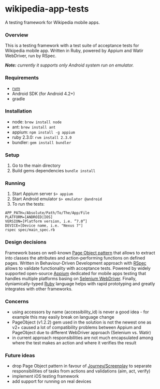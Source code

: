 # wikipedia-app-tests
A testing framework for Wikipedia mobile apps.

### Overview
This is a testing framework with a test suite of acceptance tests for Wikipedia mobile app. Written in Ruby, powered by Appium and Watir WebDriver, run by RSpec.

_**Note:** currently it supports only Android system run on emulator._

### Requirements
* [rvm](https://rvm.io/rvm/install)
* Android SDK (for Android 4.2+)
* gradle

### Installation
* node: ```brew install node```
* ant: ```brew install ant```
* appium: ```npm install -g appium```
* ruby 2.3.0: ```rvm install 2.3.0```
* bundler: ```gem install bundler```

### Setup
1. Go to the main directory
2. Build gems dependencies ```bundle install```

### Running
1. Start Appium server ```$> appium```
2. Start Android emulator ```$> emulator @android```
3. To run the tests:
```
APP_PATH=/Absolute/Path/To/The/App/File
PLATFORM=[ANDROID|IOS]
VERSION=[Platform version, i.e. ”7.0”]
DEVICE=[Device name, i.e. "Nexus 7"]
rspec spec/main_spec.rb
```

### Design decisions
Framework bases on well-known [Page Object pattern](http://docs.seleniumhq.org/docs/06_test_design_considerations.jsp#page-object-design-pattern) that allows to extract into classes the attributes and action-performing functions on defined pages. Written in Behaviour-Driven Development approach with [RSpec](http://rspec.info) allows to validate functionality with acceptance tests. Powered by widely supported open-source [Appium](http://appium.io) dedicated for mobile apps testing that handles multiple platforms basing on [Selenium WebDriver](http://www.seleniumhq.org/projects/webdriver/). Finally, dyniamically-typed [Ruby](https://www.ruby-lang.org/en/) language helps with rapid prototyping and greatly integrates with other frameworks.

### Concerns
* using accessors by name (accessibility_id) is never a good idea - for example this may easily break on language change
* PageObject (v1.2.2) gem used in the solution is not the newest one as v2+ caused a lot of compatibility problems between Appium and PageObject due to different WebDriver approach (Selenium vs. Watir)
* in current approach responsibilities are not much encapsulated among where the test makes an action and where it verifies the result

### Future ideas
* drop Page Object pattern in favour of [Journey/Screenplay](https://dzone.com/articles/page-objects-refactored-solid-steps-to-the-screenp)  to separate responsibilities of tasks from actions and validations (aim, act, verify)
* implement iOS testing framework
* add support for running on real devices
